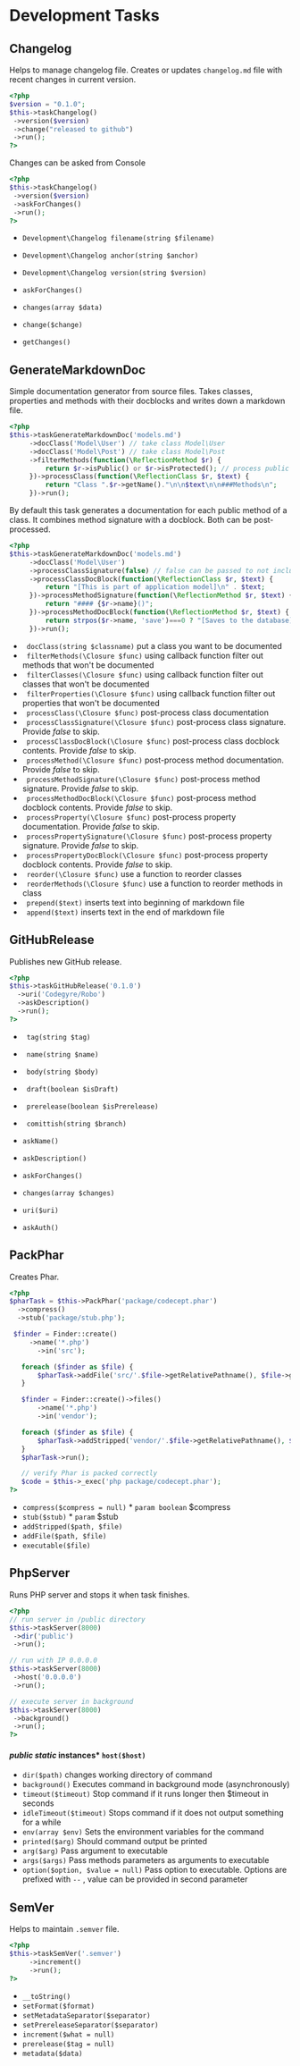 # Development Tasks
## Changelog


Helps to manage changelog file.
Creates or updates `changelog.md` file with recent changes in current version.

``` php
<?php
$version = "0.1.0";
$this->taskChangelog()
 ->version($version)
 ->change("released to github")
 ->run();
?>
```

Changes can be asked from Console

``` php
<?php
$this->taskChangelog()
 ->version($version)
 ->askForChanges()
 ->run();
?>
```

* `Development\Changelog filename(string $filename)` 
* `Development\Changelog anchor(string $anchor)` 
* `Development\Changelog version(string $version)` 

* `askForChanges()` 
* `changes(array $data)` 
* `change($change)` 
* `getChanges()` 

## GenerateMarkdownDoc


Simple documentation generator from source files.
Takes classes, properties and methods with their docblocks and writes down a markdown file.

``` php
<?php
$this->taskGenerateMarkdownDoc('models.md')
     ->docClass('Model\User') // take class Model\User
     ->docClass('Model\Post') // take class Model\Post
     ->filterMethods(function(\ReflectionMethod $r) {
         return $r->isPublic() or $r->isProtected(); // process public and protected methods
     })->processClass(function(\ReflectionClass $r, $text) {
         return "Class ".$r->getName()."\n\n$text\n\n###Methods\n";
     })->run();
```

By default this task generates a documentation for each public method of a class.
It combines method signature with a docblock. Both can be post-processed.

``` php
<?php
$this->taskGenerateMarkdownDoc('models.md')
     ->docClass('Model\User')
     ->processClassSignature(false) // false can be passed to not include class signature
     ->processClassDocBlock(function(\ReflectionClass $r, $text) {
         return "[This is part of application model]\n" . $text;
     })->processMethodSignature(function(\ReflectionMethod $r, $text) {
         return "#### {$r->name}()";
     })->processMethodDocBlock(function(\ReflectionMethod $r, $text) {
         return strpos($r->name, 'save')===0 ? "[Saves to the database]\n" . $text : $text;
     })->run();
```

* ` docClass(string $classname)`  put a class you want to be documented
* ` filterMethods(\Closure $func)`  using callback function filter out methods that won't be documented
* ` filterClasses(\Closure $func)`  using callback function filter out classes that won't be documented
* ` filterProperties(\Closure $func)`  using callback function filter out properties that won't be documented
* ` processClass(\Closure $func)`  post-process class documentation
* ` processClassSignature(\Closure $func)`  post-process class signature. Provide *false* to skip.
* ` processClassDocBlock(\Closure $func)`  post-process class docblock contents. Provide *false* to skip.
* ` processMethod(\Closure $func)`  post-process method documentation. Provide *false* to skip.
* ` processMethodSignature(\Closure $func)`  post-process method signature. Provide *false* to skip.
* ` processMethodDocBlock(\Closure $func)`  post-process method docblock contents. Provide *false* to skip.
* ` processProperty(\Closure $func)`  post-process property documentation. Provide *false* to skip.
* ` processPropertySignature(\Closure $func)`  post-process property signature. Provide *false* to skip.
* ` processPropertyDocBlock(\Closure $func)`  post-process property docblock contents. Provide *false* to skip.
* ` reorder(\Closure $func)`  use a function to reorder classes
* ` reorderMethods(\Closure $func)`  use a function to reorder methods in class
* ` prepend($text)`  inserts text into beginning of markdown file
* ` append($text)`  inserts text in the end of markdown file




## GitHubRelease


Publishes new GitHub release.

``` php
<?php
$this->taskGitHubRelease('0.1.0')
  ->uri('Codegyre/Robo')
  ->askDescription()
  ->run();
?>
```

* ` tag(string $tag)` 
* ` name(string $name)` 
* ` body(string $body)` 
* ` draft(boolean $isDraft)` 
* ` prerelease(boolean $isPrerelease)` 
* ` comittish(string $branch)` 

* `askName()` 
* `askDescription()` 
* `askForChanges()` 
* `changes(array $changes)` 
* `uri($uri)` 
* `askAuth()` 

## PackPhar


Creates Phar.

``` php
<?php
$pharTask = $this->PackPhar('package/codecept.phar')
  ->compress()
  ->stub('package/stub.php');

 $finder = Finder::create()
     ->name('*.php')
       ->in('src');

   foreach ($finder as $file) {
       $pharTask->addFile('src/'.$file->getRelativePathname(), $file->getRealPath());
   }

   $finder = Finder::create()->files()
       ->name('*.php')
       ->in('vendor');

   foreach ($finder as $file) {
       $pharTask->addStripped('vendor/'.$file->getRelativePathname(), $file->getRealPath());
   }
   $pharTask->run();

   // verify Phar is packed correctly
   $code = $this->_exec('php package/codecept.phar');
?>
```

* `compress($compress = null)`   * `param boolean` $compress
* `stub($stub)`   * `param` $stub
* `addStripped($path, $file)` 
* `addFile($path, $file)` 
* `executable($file)` 

## PhpServer


Runs PHP server and stops it when task finishes.

``` php
<?php
// run server in /public directory
$this->taskServer(8000)
 ->dir('public')
 ->run();

// run with IP 0.0.0.0
$this->taskServer(8000)
 ->host('0.0.0.0')
 ->run();

// execute server in background
$this->taskServer(8000)
 ->background()
 ->run();
?>
```

#### *public static* instances* `host($host)` 
* `dir($path)`  changes working directory of command
* `background()`  Executes command in background mode (asynchronously)
* `timeout($timeout)`  Stop command if it runs longer then $timeout in seconds
* `idleTimeout($timeout)`  Stops command if it does not output something for a while
* `env(array $env)`  Sets the environment variables for the command
* `printed($arg)`  Should command output be printed
* `arg($arg)`  Pass argument to executable
* `args($args)`  Pass methods parameters as arguments to executable
* `option($option, $value = null)`  Pass option to executable. Options are prefixed with `--` , value can be provided in second parameter

## SemVer


Helps to maintain `.semver` file.

```php
<?php
$this->taskSemVer('.semver')
     ->increment()
     ->run();
?>
```


* `__toString()` 
* `setFormat($format)` 
* `setMetadataSeparator($separator)` 
* `setPrereleaseSeparator($separator)` 
* `increment($what = null)` 
* `prerelease($tag = null)` 
* `metadata($data)` 

